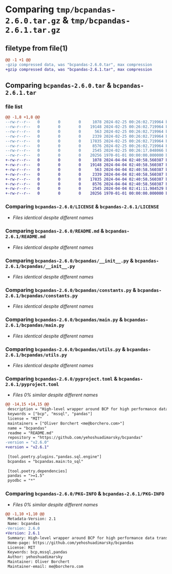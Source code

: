 # Comparing `tmp/bcpandas-2.6.0.tar.gz` & `tmp/bcpandas-2.6.1.tar.gz`

## filetype from file(1)

```diff
@@ -1 +1 @@
-gzip compressed data, was "bcpandas-2.6.0.tar", max compression
+gzip compressed data, was "bcpandas-2.6.1.tar", max compression
```

## Comparing `bcpandas-2.6.0.tar` & `bcpandas-2.6.1.tar`

### file list

```diff
@@ -1,8 +1,8 @@
--rw-r--r--   0        0        0     1078 2024-02-25 00:26:02.719964 bcpandas-2.6.0/LICENSE
--rw-r--r--   0        0        0    19148 2024-02-25 00:26:02.719964 bcpandas-2.6.0/README.md
--rw-r--r--   0        0        0      563 2024-02-25 00:26:02.719964 bcpandas-2.6.0/bcpandas/__init__.py
--rw-r--r--   0        0        0     2339 2024-02-25 00:26:02.719964 bcpandas-2.6.0/bcpandas/constants.py
--rw-r--r--   0        0        0    17835 2024-02-25 00:26:02.719964 bcpandas-2.6.0/bcpandas/main.py
--rw-r--r--   0        0        0     8576 2024-02-25 00:26:02.719964 bcpandas-2.6.0/bcpandas/utils.py
--rw-r--r--   0        0        0     2545 2024-02-25 00:26:17.048066 bcpandas-2.6.0/pyproject.toml
--rw-r--r--   0        0        0    20256 1970-01-01 00:00:00.000000 bcpandas-2.6.0/PKG-INFO
+-rw-r--r--   0        0        0     1078 2024-04-04 02:40:58.560387 bcpandas-2.6.1/LICENSE
+-rw-r--r--   0        0        0    19148 2024-04-04 02:40:58.560387 bcpandas-2.6.1/README.md
+-rw-r--r--   0        0        0      563 2024-04-04 02:40:58.560387 bcpandas-2.6.1/bcpandas/__init__.py
+-rw-r--r--   0        0        0     2339 2024-04-04 02:40:58.560387 bcpandas-2.6.1/bcpandas/constants.py
+-rw-r--r--   0        0        0    17835 2024-04-04 02:40:58.560387 bcpandas-2.6.1/bcpandas/main.py
+-rw-r--r--   0        0        0     8576 2024-04-04 02:40:58.560387 bcpandas-2.6.1/bcpandas/utils.py
+-rw-r--r--   0        0        0     2545 2024-04-04 02:41:11.984529 bcpandas-2.6.1/pyproject.toml
+-rw-r--r--   0        0        0    20256 1970-01-01 00:00:00.000000 bcpandas-2.6.1/PKG-INFO
```

### Comparing `bcpandas-2.6.0/LICENSE` & `bcpandas-2.6.1/LICENSE`

 * *Files identical despite different names*

### Comparing `bcpandas-2.6.0/README.md` & `bcpandas-2.6.1/README.md`

 * *Files identical despite different names*

### Comparing `bcpandas-2.6.0/bcpandas/__init__.py` & `bcpandas-2.6.1/bcpandas/__init__.py`

 * *Files identical despite different names*

### Comparing `bcpandas-2.6.0/bcpandas/constants.py` & `bcpandas-2.6.1/bcpandas/constants.py`

 * *Files identical despite different names*

### Comparing `bcpandas-2.6.0/bcpandas/main.py` & `bcpandas-2.6.1/bcpandas/main.py`

 * *Files identical despite different names*

### Comparing `bcpandas-2.6.0/bcpandas/utils.py` & `bcpandas-2.6.1/bcpandas/utils.py`

 * *Files identical despite different names*

### Comparing `bcpandas-2.6.0/pyproject.toml` & `bcpandas-2.6.1/pyproject.toml`

 * *Files 0% similar despite different names*

```diff
@@ -14,15 +14,15 @@
 description = "High-level wrapper around BCP for high performance data transfers between pandas and SQL Server. No knowledge of BCP required!!"
 keywords = ["bcp", "mssql", "pandas"]
 license = "MIT"
 maintainers = ["Oliver Borchert <me@borchero.com>"]
 name = "bcpandas"
 readme = "README.md"
 repository = "https://github.com/yehoshuadimarsky/bcpandas"
-version = "v2.6.0"
+version = "v2.6.1"
 
 [tool.poetry.plugins."pandas.sql.engine"]
 bcpandas = "bcpandas.main:to_sql"
 
 [tool.poetry.dependencies]
 pandas = ">=1.5"
 pyodbc = "*"
```

### Comparing `bcpandas-2.6.0/PKG-INFO` & `bcpandas-2.6.1/PKG-INFO`

 * *Files 0% similar despite different names*

```diff
@@ -1,10 +1,10 @@
 Metadata-Version: 2.1
 Name: bcpandas
-Version: 2.6.0
+Version: 2.6.1
 Summary: High-level wrapper around BCP for high performance data transfers between pandas and SQL Server. No knowledge of BCP required!!
 Home-page: https://github.com/yehoshuadimarsky/bcpandas
 License: MIT
 Keywords: bcp,mssql,pandas
 Author: yehoshuadimarsky
 Maintainer: Oliver Borchert
 Maintainer-email: me@borchero.com
```

